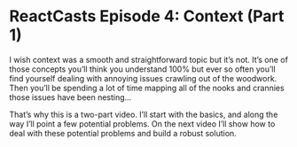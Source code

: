 # ReactCasts Episode 4: Context (Part 1)

I wish context was a smooth and straightforward topic but it’s not. It’s one of those concepts you’ll think you understand 100% but ever so often you’ll find yourself dealing with annoying issues crawling out of the woodwork. Then you’ll be spending a lot of time mapping all of the nooks and crannies those issues have been nesting…

That’s why this is a two-part video. I’ll start with the basics, and along the way I’ll point a few potential problems. On the next video I’ll show how to deal with these potential problems and build a robust solution.
